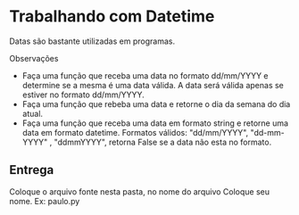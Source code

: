 # Trabalhando com Datetime

Datas são bastante utilizadas em programas.

Observações

- Faça uma função que receba uma data no formato dd/mm/YYYY e determine se a mesma é uma data válida. A data será válida apenas se estiver no formato dd/mm/YYYY.
- Faça uma função que rebeba uma data e retorne o dia da semana do dia atual.
- Faça uma função que receba uma data em formato string e retorne uma data em formato datetime. Formatos válidos: "dd/mm/YYYY", "dd-mm-YYYY" , "ddmmYYYY", retorna False se a data não esta no formato.

## Entrega

Coloque o arquivo fonte nesta pasta, no nome do arquivo Coloque seu nome. Ex: paulo.py
